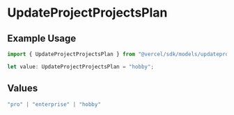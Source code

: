# UpdateProjectProjectsPlan

## Example Usage

```typescript
import { UpdateProjectProjectsPlan } from "@vercel/sdk/models/updateprojectop.js";

let value: UpdateProjectProjectsPlan = "hobby";
```

## Values

```typescript
"pro" | "enterprise" | "hobby"
```